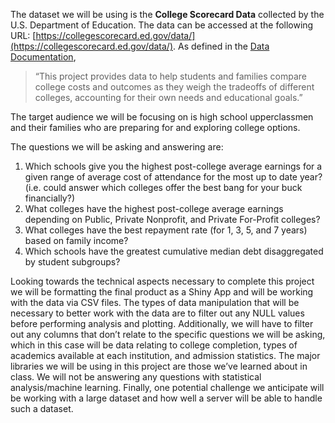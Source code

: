The dataset we will be using is the **College Scorecard Data** collected by the U.S. Department of Education. 
The data can be accessed at the following URL: [https://collegescorecard.ed.gov/data/](https://collegescorecard.ed.gov/data/). As defined in the [Data Documentation](https://collegescorecard.ed.gov/assets/FullDataDocumentation.pdf), 
> “This project provides data to help students and families compare college costs and outcomes as they weigh the tradeoffs of different colleges, accounting for their own needs and educational goals.” 

The target audience we will be focusing on is high school upperclassmen and their families who are preparing for and exploring college options.

The questions we will be asking and answering are:
1. Which schools give you the highest post-college average earnings for a given range of average cost of attendance for the most up to date year? (i.e. could answer which colleges offer the best bang for your buck financially?)
2. What colleges have the highest post-college average earnings depending on Public, Private Nonprofit, and Private For-Profit colleges?
3. What colleges have the best repayment rate (for 1, 3, 5, and 7 years) based on family income?
4. Which schools have the greatest cumulative median debt disaggregated by student subgroups?

Looking towards the technical aspects necessary to complete this project we will be formatting the final product as a Shiny App and will be working with the data via CSV files. The types of data manipulation that will be necessary to better work with the data are to filter out any NULL values before performing analysis and plotting. Additionally, we will have to filter out any columns that don’t relate to the specific questions we will be asking, which in this case will be data relating to college completion, types of academics available at each institution, and admission statistics. The major libraries we will be using in this project are those we’ve learned about in class. We will not be answering any questions with statistical analysis/machine learning. Finally, one potential challenge we anticipate will be working with a large dataset and how well a server will be able to handle such a dataset.
